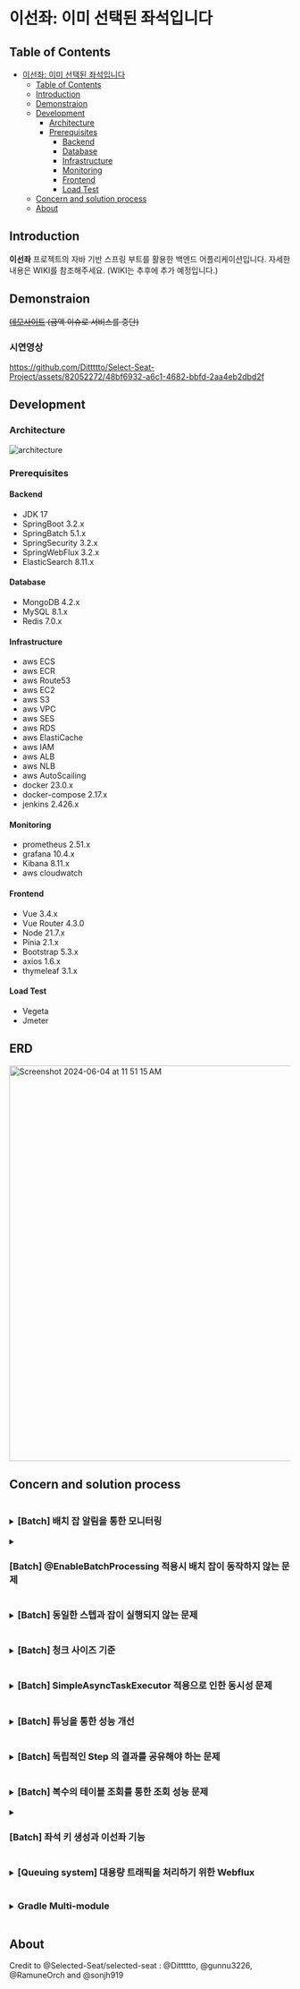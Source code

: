 # 이선좌: 이미 선택된 좌석입니다

## Table of Contents

- [이선좌: 이미 선택된 좌석입니다](#이선좌-이미-선택된-좌석입니다)
  - [Table of Contents](#table-of-contents)
  - [Introduction](#introduction)
  - [Demonstraion](#demonstraion)
  - [Development](#development)
    - [Architecture](#architecture)
    - [Prerequisites](#prerequisites)
      - [Backend](#backend)
      - [Database](#database)
      - [Infrastructure](#infrastructure)
      - [Monitoring](#monitoring)
      - [Frontend](#frontend)
      - [Load Test](#load-test)
  - [Concern and solution process](#concern-and-solution-process)
  - [About](#about)

## Introduction

**이선좌** 프로젝트의 자바 기반 스프링 부트를 활용한 백엔드 어플리케이션입니다. 자세한 내용은 WIKI를 참조해주세요. (WIKI는 추후에 추가 예정입니다.)

## Demonstraion

~~[데모사이트](http://selected-seat.shop) (금액 이슈로 서비스를 중단)~~

### 시연영상
https://github.com/Dittttto/Select-Seat-Project/assets/82052272/48bf6932-a6c1-4682-bbfd-2aa4eb2dbd2f

## Development

### Architecture

![architecture](https://github.com/Selected-Seat/Select-Seat/assets/65538799/52c0e5cc-7116-4b75-b796-93984950db4e)

### Prerequisites

#### Backend

- JDK 17
- SpringBoot 3.2.x
- SpringBatch 5.1.x
- SpringSecurity 3.2.x
- SpringWebFlux 3.2.x
- ElasticSearch 8.11.x

#### Database

- MongoDB 4.2.x
- MySQL 8.1.x
- Redis 7.0.x

#### Infrastructure

- aws ECS
- aws ECR
- aws Route53
- aws EC2
- aws S3
- aws VPC
- aws SES
- aws RDS
- aws ElastiCache
- aws IAM
- aws ALB
- aws NLB
- aws AutoScailing
- docker 23.0.x
- docker-compose 2.17.x
- jenkins 2.426.x

#### Monitoring

- prometheus 2.51.x
- grafana 10.4.x
- Kibana 8.11.x
- aws cloudwatch

#### Frontend

- Vue 3.4.x
- Vue Router 4.3.0
- Node 21.7.x
- Pinia 2.1.x
- Bootstrap 5.3.x
- axios 1.6.x
- thymeleaf 3.1.x

#### Load Test

- Vegeta
- Jmeter

## ERD

<img width="707" alt="Screenshot 2024-06-04 at 11 51 15 AM" src="https://github.com/Dittttto/Select-Seat-Project/assets/82052272/31d00073-adc5-4eb6-b73a-f1266a65b0ff">


## Concern and solution process

<details>
<summary><h3 style="display: inline-block;"> [Batch] 배치 잡 알림을 통한 모니터링</h3></summary>

| 고민

스프링 배치는 대용량의 데이터를 처리하는 작업에 특화되어 있다. 이때 대용량의 데이터를 처리하는 만큼 배치 잡의 수행에 데이터에 비례하게 수행시간이 소요되게 된다. 배치 잡이 성공적으로 끝나면 좋겠지만, 예기치 못한 상황에서 실패한다면 개발자가 이를 모니터링할 수 있어야 한다고 판단했다. 그리고 이를 간편하게 수행할 수 있는 방법이 필요했다.

| 고민해결

스프링 배치에는 `JobExecutionListener` 를 통해서 `Job` 의 시작과 종료 시점에 콜백을 등록할 수 있다. 이를 활용하면 배치 잡이 끝난 시점에 슬랙으로 알림을 발송할 수 있게 된다. 구현코드와 구조는 다음과 같다.

```java
@Slf4j
@Component
public class JobAlarmExecutionListener implements
    JobExecutionListener {

    @Value("${notification.slack.webhook.url}")
    private String slackWebhookUrl;

    @Override
    public void afterJob(final JobExecution jobExecution) {
        final Long jobId = jobExecution.getJobId();
        final Duration timeDiff = calculateJobExecutionTime(jobExecution);
        final String jobName = jobExecution.getJobInstance().getJobName();
        final String alarmTitle = AlarmTemplate.generateTitle(jobName);
        final String alarmContent = AlarmTemplate.generateContent(jobId,
            timeDiff);

        if (jobExecution.getStatus() == BatchStatus.FAILED) {
            SlackNotificationUtil.sendMessage(
                slackWebhookUrl,
                "[실패] " + alarmTitle,
                AlarmTemplate.generateTitle(jobName) + " 잡이 실패했습니다",
                alarmContent,
                NotificationType.FAIL
            );
        } else {
            SlackNotificationUtil.sendMessage(
                slackWebhookUrl,
                "[완료] " + alarmTitle,
                AlarmTemplate.generateTitle(jobName) + " 잡이 완료되었습니다",
                alarmContent,
                NotificationType.SUCCESS
            );
        }
    }

    private static Duration calculateJobExecutionTime(
        final JobExecution jobExecution
    ) {
        final LocalDateTime startTime = jobExecution.getStartTime();
        final LocalDateTime endTime = jobExecution.getEndTime();

        assert startTime != null;
        assert endTime != null;
        return Duration.between(startTime, endTime);
    }
}
```
<div align="center">
<img width="671" alt="Screenshot 2024-06-04 at 12 38 54 PM" src="https://github.com/Dittttto/Select-Seat-Project/assets/82052272/6fb79d8b-5734-4b3e-b846-ce0c46caa7e8">
</div>
</details>

<details>
<summary><h3 style="display: inline-block;"> [Batch] @EnableBatchProcessing 적용시 배치 잡이 동작하지 않는 문제</h3></summary>

| 원인

SpringBoot 3.0 부터 `DefaultBatchConfiguration `클래스나 `EnableBatchProcessing` 어노테이션을 선언할 경우 배치 잡의 자동 실행하는 것을 제한하는 로직이 추가되었다.

```java
@AutoConfiguration(after = { HibernateJpaAutoConfiguration.class, TransactionAutoConfiguration.class })
@ConditionalOnClass({ JobLauncher.class, DataSource.class, DatabasePopulator.class })
@ConditionalOnBean({ DataSource.class, PlatformTransactionManager.class })
@ConditionalOnMissingBean(value = DefaultBatchConfiguration.class, annotation = EnableBatchProcessing.class)
@EnableConfigurationProperties(BatchProperties.class)
@Import(DatabaseInitializationDependencyConfigurer.class)
public class BatchAutoConfiguration {
	@Bean
	@ConditionalOnMissingBean
	@ConditionalOnProperty(prefix = "spring.batch.job", name = "enabled", havingValue = "true", matchIfMissing = true)
	public JobLauncherApplicationRunner jobLauncherApplicationRunner(JobLauncher jobLauncher, JobExplorer jobExplorer,
			JobRepository jobRepository, BatchProperties properties) {
		JobLauncherApplicationRunner runner = new JobLauncherApplicationRunner(jobLauncher, jobExplorer, jobRepository);
		String jobNames = properties.getJob().getName();
		if (StringUtils.hasText(jobNames)) {
			runner.setJobName(jobNames);
		}
		return runner;
	}
    ...
}
```

위의 코드에서 `@ConditionalOnMissingBean(value = DefaultBatchConfiguration.class, annotation = EnableBatchProcessing.class)` 부분을 통해서 `DefaultBatchConfiguration` 혹은 `EnableBatchProcessing이` 정의된 빈이 있을 경우 스프링에 등록된 기본 빈을 사용하지 않고, 등록된 빈을 사용하게 된다. 현재의 코드에서는 `@EnableBatchProcessing` 어노테이션이 적용되어 있고, 내부에는 자동 실행 로직이 없기 때문에, 등록된 배치 잡이 실행되지 않았던 것이다.

| 문제해결

배치 서버가 실행됨과 동시에 실행되어야 하는 배치 잡은 없기 때문에, `jobLauncher`를 통해서 배치 잡을 `api call` 혹은 `스케줄러`를 통해 실행할 수 있도록 변경했다.

```java
public void createTickets(
        final JobParameters jobParameters
    ) {
        try {
            jobLauncher.run(ticketCreateJob, jobParameters);
        } catch (
            JobExecutionAlreadyRunningException |
            JobInstanceAlreadyCompleteException |
            JobParametersInvalidException |
            JobRestartException e
        ) {
            throw new RuntimeException(e);
        }
    }
```

</details>

<details>
<summary><h3 style="display: inline-block;"> [Batch] 동일한 스텝과 잡이 실행되지 않는 문제</h3></summary>

| 원인

스프링 배치는 기본적으로 잡과 스텝의 상태를 저장하고 이에 기반하여 잡과 스텝의 실행을 1번만 수행할 수 있도록 보장한다. 배치 잡이 실행되면 `JobInstance`가 생성된다. 이때 `JobInstance`는 잡의 논리적 실행을 나타내며 두 가지 항목으로 식별되는데, 하나는 잡의 이름이고 하나는 잡이 실행될때 전달된 파라미터다. 그리고 이때 저장된 이름과 파라미터를 이용해서 실행되었던 잡인지 식별하게되고, 실행되었던 잡은 실행되지 않도록 하는 것이다. 이렇게 함으로써 다중으로 같은 잡이 실행되는 문제를 해결할 수 있다. 하지만 같은 잡 또는 스텝을 실행하야 하는 경우가 발생할 수 있다. 이선좌 프로젝트에서도 동일한 스텝을 반복적으로 실행하는 경우와 테스트를 위해서 잡을 반복 실행하는 경우가 발생하였다.

| 문제해결

스프링 배치에서는 잡과 스텝을 재시작 할 수 있는 다양한 방법을 제공한다. 먼저 잡을 재실행하는 방법으로는 파라미터에 실행 날짜를 전달하여 동작시키는 방법이 있지만, 여기에서는 `RunIdIncrement` 객체를 사용했다. `RunIdIncrement`를 적용하면 배치 잡 실행시 `run.id` 파라미터를 생성하고, 잡을 반복 호출시 `run.id`의 값을 증가시킨다. 이렇게 되면 지속적으로 파라미터가 변경되기 때문에 잡에 대한 반복호출이 가능해진다. `BATCH_JOB_EXECUTION_PARAMS`에서 `run.id` 필드가 추가되고 등가되는 것을 확인할 수 있다.

```java
return new JobBuilder("job", jobRepository)
    .start(step)
    .incrementer(new RunIdIncrementer())
    .build();
```

스텝의 경우 `allowStartIfComplete` 의 값을 `true` 로 설정하면 동일한 파라미터로 스텝을 실행해도 반복 실행이 가능하다.

```java
return new StepBuilder("step", jobRepository)
    .reader(reader)
    .processor(processor)
    .writer(writer)
    .allowStartIfComplete(true)
    .build();
```

| 참고

- https://docs.spring.io/spring-batch/reference/step/chunk-oriented-processing/restart.html
- https://docs.spring.io/spring-batch/docs/current/api/org/springframework/batch/core/launch/support/RunIdIncrementer.html

</details>


<details>
<summary><h3 style="display: inline-block;"> [Batch] 청크 사이즈 기준</h3></summary>

| 고민

배치의 각 스텝에서는 `JpaPagingItemReader`를 통해서 정해진 `Chunk Size`만큼 데이터를 처리할 수 있다. 이때 `chink size` 를 매우 크게 잡아서 큰 단위로 데이터를 처리하면 속도가 빠르다고 생각할 수 있지만 그렇지 않다. `Chunk` 단위로 데이터를 처리한 다는 것은 `chunk` 가 트랜잭션의 단위가 된다는 것과 같다. 이는 트랜잭션이 실패하여 롤백이 되는 순간 지정한 `chunk` 만큼의 데이터가 롤백된다는 것을 의미하고, 너무 큰 `chunk` 사이즈는 I/O 비용을 절약할 수 있지만 트랜잭션 비용에 대한 오버헤드가 발생할 수 있다. 그렇다면 적절한 `chunk` 사이즈의 기준은 무엇일까? 아쉽게도 찾지 못했다. 배치를 수행하는 서버의 스펙에 맞게 조절하는 수 밖에 없는 것이다.

| 고민해결

적절한 `chunk` 사이즈를 도출하기 위해서 실제 배포된 배치 서버에서 부하 테스트를 수행하였다. 테스트는 약 6만개의 좌석을 생성하고 등록하는 `api call`을 기준으로 배치 잡의 실행시간을 측정하였다.

결과는 다음과 같다.

| chunk size | execution time |
| ---------- | -------------- |
| 1          | 15m 44s 566ms  |
| 50         | 2m 18s 539ms   |
| 100        | 2m2s489ms      |
| 500        | 1m44s630ms     |
| 1000       | 1m43s952ms     |
| 1500       | 1m29s433ms     |
| 2000       | 1m52s78ms      |

<div align="center">
<img width="625" alt="Screenshot 2024-06-04 at 12 23 19 PM" src="https://github.com/Dittttto/Select-Seat-Project/assets/82052272/403a6149-6ea2-4586-bbac-ad87300a022d">
</div>
측정된 결과를 기반으로 `chunk` 사이즈가 500개인 부분부터 임계점에 도달했다고 판단했고, 500개와 1000개 사이인 **750개**의 `chunk` 사이즈로 최종 결정하였다. 하지만 현재의 750개가 언제나 정답일 수는 없다. 변화하는 서버의 스팩과 지속적인 모니터링으로 튜닝을 수행해야한다.
</details>

<details>
<summary><h3 style="display: inline-block;">[Batch] SimpleAsyncTaskExecutor 적용으로 인한 동시성 문제</h3></summary>

| 원인

`Spring Batch`는 `SimpleAsyncTaskExecutor`를 이용하여 스텝의 동작을 멀티 스레드로 동작시킬 수 있다. 하지만 이때 주의해야 하는 부분은 스텝의 요소가 스레드 세이프해야한 다는 것이다. 관련 내용은 아래의 공식 문서 발췌본에서 확인할 수 있다.

> Spring Batch provides some implementations of `ItemWriter` and `ItemReader`. Usually, they say in the Javadoc if they are thread safe or not or what you have to do to avoid problems in a concurrent environment. If there is no information in the Javadoc, you can check the implementation to see if there is any state. If a reader is not thread safe, you can decorate it with the provided `SynchronizedItemStreamReader` or use it in your own synchronizing delegator. You can synchronize the call to `read()`, and, as long as the processing and writing is the most expensive part of the chunk, your step may still complete much more quickly than it would in a single-threaded configuration.

| 문제해결

문서를 확인하면 `SynchronizedItemStreamReader` 를 사용하여 스레드 세이프한 IremReader를 이용할 수 있는 것을 알 수 있다. 그렇다면 내부적으로 어떻게 구현되어 있기에 스레드 세이프 한 것인지 내부 코드를 살펴보면 다음과 같다.

```java
public class SynchronizedItemStreamReader<T> implements ItemStreamReader<T>, InitializingBean {
    private ItemStreamReader<T> delegate;
    private final Lock lock = new ReentrantLock();

    @Nullable
    public T read() throws Exception {
        this.lock.lock();

        Object var1;
        try {
            var1 = this.delegate.read();
        } finally {
            this.lock.unlock();
        }

        return var1;
    }
}
```

`read()` 메서드를 확인하면 `java.util.concurrent` 패키지의 `Lock` 을 적용하여, 스레드 세이프함 보장하고 있다. `ReentrantLock` 은 재진입이 가능한 `Lock`으로, 가장 일반적인 배타 `Lock`이다. 이를 참고하여 `Custom item reader`에 동일한 `ReentrantLock` 을 적용하여 스레드 세이프하게 구현하였다. 결과는 성공적으로 멀티 스레드로 스텝이 동작하는 것을 확인할 수 있었고, 싱글 스레드 대비 **75% 실행 시간을 단축할 수 있었다.**

```java
@Override
public TicketBatchEntity read() throws Exception {
    this.lock.lock();
    TicketBatchEntity next = null;

    try {
        if (iterator.hasNext()) {
            next = iterator.next();
        }
    } finally {
        this.lock.unlock();
    }

    return next;
}
```

</details>

<details>
<summary><h3 style="display: inline-block;"> [Batch] 튜닝을 통한 성능 개선</h3></summary>
| 고민

스프링 배치에서는 대용량의 데이터를 처리하고, 이러한 처리에 대해서 `Multi-threaded Step`, `Parallel Steps`, `Partitioning`, `Remote Chunking` 의 튜닝 방법을 제공한다. 이선좌의 좌석 생성의 경우, R, S, A 라는 고정된 좌석을 생성하고, 이는 독립된 `step` 으로 실행될 수 있는 특정이 있다. 그렇기 때문에 `single thread`에서 수행하는 것 보다 3개의 워커를 두고 잡을 실행할 수 있다면 리소스 비용을 아낄 수 있다고 판단하였다. 

| 실험

이선좌 프로젝트에서는 병렬 혹은 원격 청킹 방식을 적용할 부분이 없기 때문에 `Multi-threaded step`과 `Parallel steps` 방법을 사용하여 튜닝을 진행하였고, 결과적으로 multithreading은 75%, 파티셔닝은 50% 의 실행시간 단축할 수 있었다.
<div align="center">
 <img width="539" alt="Screenshot 2024-06-04 at 12 17 34 PM" src="https://github.com/Dittttto/Select-Seat-Project/assets/82052272/2223bdc5-eac1-482f-8d0a-70eba257f587">
</div>

| 고민해결

수치적으로 보면 `Multi-threaded step`이 4배 이상의 실행시간의 단축을 확인할 수 있었지만 문제가 있다. 스프링 배치가 제공하는 대부분의 ItemReader는 상태를 유지하므로 스테이트풀하다. 만약, 잡이 비정상적으로 종료된 경우 잡을 다시 시작할 때 `execution`의 상태를 사용함으로써 중단된 위치를 파악 후 재실행할 수 있다. 멀티 스레드 환경에서는 여러 스레드가 동시에 `execution` 의 상태를 변경하게 되어 덮어쓰여지는 문제가 발생할 수 있다. 이러한 이유로 해당 잡을 재시작할 수 없게 된다. 이는 `Multi-threaded step`이 배치의 장애 대응의 재시작 불가 등의 위험을 수반할 수 있다는 방증이 된다. 그렇기 때문에 이선좌 프로젝트에서는 `Partitioning` 방식으로 튜닝을 수행하였다.
<div align="center">
<img width="612" alt="Screenshot 2024-06-04 at 12 22 32 PM" src="https://github.com/Dittttto/Select-Seat-Project/assets/82052272/b2d1dd24-4ec8-4237-87b6-8e193f511c89">
</div>

</details>


<details>
<summary><h3 style="display: inline-block;">[Batch] 독립적인 Step 의 결과를 공유해야 하는 문제</h3></summary>

| 원인

스텝은 잡을 구성하는 독립적인 작업의 단위이다. 여기서 독립적이라는 말은 각 스텝은 의존적일 수 없다는 것이다. 하지만 티켓을 만료하는 잡에서는 만료된 콘서트를 조회하고(조회 스텝), 티켓을 만료하는 스텝에서 조회 스텝의 결과를 참조해야 하는 문제가 발생하였다.
<div align="center">
<img width="517" alt="Screenshot 2024-06-04 at 12 07 38 PM" src="https://github.com/Dittttto/Select-Seat-Project/assets/82052272/9f54cf76-f7c5-46fa-8139-3d3ede31f20f">
</div>

| 문제해결

스프링 배치가 제공하는 대부분의 `ItemReader`는 상태를 유지하므로 스테이트풀하다. 이는 `StepExecutionContext`에 상태를 저장하고 관리하기 때문이다. 스프링 배치는 `ExecutionContext`를 잡과 스텝을 구분해서 관리하는데, 이때 스텝의 ExectionContext 내용을 잡으로 승격시키면 각 스텝에서 동일한 상태를 공유할 수 있게 된다. 이를 위해서 스프링 배치는 `ExecutionContextPromotionListener` 을 제공한다. `ExecutionContextPromotionListener` 은 스텝이 종료되면 `StepExectuion`에 저장된 상태를 `JobExecution` 참조할 수 있도록 자동으로 승격해준다. 내부의 코드를 살펴보면 다음과 같이 네모 박스 부분에서 해당 동작에 대한 구현 부분을 확인할 수 있다.

![Screenshot 2024-06-04 at 12 19 00 AM](https://github.com/Dittttto/Select-Seat-Project/assets/82052272/a2e9d653-51f8-4c09-b1a9-4aeb4b253285)

그리고 ExecutionContextPromotionListener 는 StepExecutionListener 의 구현체이기 때문에 간단하게 listener 로 등록해서 사용이 가능하다.

```java
@Bean
public ExecutionContextPromotionListener concertDatePromotionListener() {
    final ExecutionContextPromotionListener executionContextPromotionListener
        = new ExecutionContextPromotionListener();

    executionContextPromotionListener
        .setKeys(new String[]{"concertExpiredMap"});

    return executionContextPromotionListener;
}
```

```java
    @Bean
    public Step concertDateReadJob(
        final ItemReader<ConcertDateEntity> concertDateItemReader,
        final ItemWriter<ConcertDateEntity> concertDateItemWriter,
        final ExecutionContextPromotionListener concertDatePromotionListener
    ) {
        return new StepBuilder("concertDateReadJob", jobRepository)
            .<ConcertDateEntity, ConcertDateEntity>chunk(CHUNK_SIZE,
                platformTransactionManager)
            .reader(concertDateItemReader)
            .writer(concertDateItemWriter)
            .listener(concertDatePromotionListener) <- listener 적용
            .allowStartIfComplete(true)
            .build();
    }
```
</details>

<details>
<summary><h3 style="display: inline-block;">[Batch] 복수의 테이블 조회를 통한 조회 성능 문제</h3></summary>

| 고민

공연에 대한 사전 알림을 발송하기 위해서는 4개 이상의 테이블을 조회해야 하는 경우가 발생했다. 하나의 `Join` 쿼리를 적용할 수 있지만, 적은 양의 데이터라면 성능에 문제가 없지만 대용량의 데이터가 적재된 4개 이상의 테이블에 적용하는 것은 성능 저하의 원인이 된다. 또한 배치에서 사용한 `JpaPagingItemReader`는 `Chunk` 단위로 `DB`에 커넥션 요청을 수행하기 때문에 `DB I/O`가 증가하는 문제가 발생할 수 있다.
<div align="center">
<img width="267" alt="Screenshot 2024-06-04 at 12 11 47 PM" src="https://github.com/Dittttto/Select-Seat-Project/assets/82052272/80a2c894-197f-4ef9-b702-0eda6d570964">
</div>

| 고민해결

서전 알림에 사용되는 데이터는 90% 이상이 조회성 데이터이다. 또한, 기획에 따라서 필요한 데이터의 형태가 지속적으로 변경될 수 있다고 판단했다. 이를 위해서 대용량의 데이터를 빠르게 조회할 수 있고, 정해진 스키마가 없이 데이터를 적재할 수 있는 `NoSQL` 을 도입하기로 결정하였고, 빠른 조회를 바탕으로 공연 사전 알림 서비스를 구현할 수 있었다.
<div align="center">
<img width="489" alt="Screenshot 2024-06-04 at 12 09 51 PM" src="https://github.com/Dittttto/Select-Seat-Project/assets/82052272/a2b4e3cc-9598-4c04-933e-5048eb21ad27">
</div>

</details>

<details>
<summary><h3>[Batch] 좌석 키 생성과 이선좌 기능</h3></summary>

| 고민

티켓팅은 지속적인 새로고침을 통해서 좌석의 상태를 요청하게 되는데, 좌석에 대한 키를 DB에 생성해두고 조회를 하면 DB I/O가 증가하게 되어 영속성 계층에 부하를 발생시키게 된다. 그리고 좌석의 선점에 대한 정보도 함께 조회되어야 한다.

| 해결 

보다 빠른 좌석의 상태 조회를 위해서 미리 콘서트 좌석에 대한 키를 해시 자료구조에 담어 레디스에 생성해두었다. 키를 생성하는 작업은 스프링 배치 잡으로 구현하였고 콘서트 하루전에 미리 키를 생성하고, 콘서트가 끝나는 시점에 좌석 키를 만료할 수 있도록 구현하였다. 해시 자료구조로 키를 생성했기 때문에 O(1) 의 시간에 조회가 가능하다. 그리고 좌석이 선점되었다면 키에 대한 불린 값을 통해서 이선좌 기능이 동작할 수 있도록 구현하였다.

<div align="center">	
<img width="613" alt="Screenshot 2024-06-04 at 12 28 04 PM" src="https://github.com/Dittttto/Select-Seat-Project/assets/82052272/a052ef0e-91a3-492e-9bb2-5fdf5b3da88d">
</div>

<div align="center">	
<img width="568" alt="Screenshot 2024-06-04 at 12 40 31 PM" src="https://github.com/Dittttto/Select-Seat-Project/assets/82052272/4009cb95-b3bd-4254-a689-e8fa95999b78">
</div>

</details>

<details>
<summary><h3 style="display: inline-block;">[Queuing system] 대용량 트래픽을 처리하기 위한 Webflux</h3></summary>

| 고민

티켓팅은 순간 접속자가 많고 대용량이 트래픽이 몰리게 된다.실제 티켓팅 서비스의 경우 최근 가수 아이유의 콘서트에 85만명 동접속자수가 발생하였고, 인기있는 일반 콘서트도 좌석의 배수 인원 만큼 접속할 것으로 예상할 수 있다. 이때 Blocking 방식의 톰캣을 기반으로 하는 Spring MVC는 요청에 대해 하나의 스레드를 할당 하는 방식으로 동작하게 된다. 이는 대량의 트래픽을 빠르게 처리하는 것에는 적합하지 않다고 판단했다.

| 고민해결

대량의 트래픽을 보다 빠르고 안정적으로 처리할 수 있는 서버가 필요하였고, Non-Blocking Netty 기반의 Webflux를 선택하게 되었다. 다음은 Netty 서버와 Webflux가 요청을 받았을때 수행되는 흐름을 도식화 한 것이다.

![Screenshot 2024-06-04 at 12 17 15 AM](https://github.com/Dittttto/Select-Seat-Project/assets/82052272/9f32e880-c76f-4f4e-9cc7-65e2d6841551)

요청을 받으면 이벤트 루프에서 요청을 Channel pipleline의 Channel handler에서 위임하고, 이때 요청에 대한 콜백을 등록한다. handler에서 요청을 처리하고 응답에 대한 이벤트를 발행하면 이벤트 루프에서 이전에 등록된 콜백을 실행하여 응답하게 된다. 이러한 방식은 요청당 스레드를 할당하는 것이 아니라 하나의 스레드가 쉬지않고 더 많은 요청을 처리할 수 있다는 점이 webflux 빠른이유의 기반이된다.

이러한 이유를 바탕으로 Webflux를 대기열 시스템의 메인 서버로 선택하였고, 로컬에서 부하테스트를 진행하였다.

요청: 2백만 건에 대한 조회 요청

| Target | Samples | Error % | Throughput (/sec) |
| --- | --- | --- | --- |
| Spring MVC | 2000000 | 0.0 | 16177/sec |
| Spring Webflux | 2000000 | 0.0 | 42787/sec |

결과를 통해 Spring Webflux가 Spring Web 대비 `약 3배이상 높은 처리율`을 가진 다는 것을 확인할 수 있었다.
<div align="center">
<img width="495" alt="Screenshot 2024-06-04 at 12 24 21 PM" src="https://github.com/Dittttto/Select-Seat-Project/assets/82052272/bd80a293-e3a6-44c1-b1e2-b34e586d7989">
</div>
</details>

<details>
<summary><h3 style="display: inline-block;">Gradle Multi-module</h3></summary>

| 고민

기존 모놀리식으로 프로젝트를 구현하면서 다음과 같은 불편함이 있었다.

1. 단일 모듈에서 패키지만으로 레이어를 분리했다.
2. 모든 의존성이 하나의 모듈에 집약되어 있다.
3. 외존성이 거미줄 처럼 엮여있다.

| 고민해결

이러한 불편함을 개선하고자 처음 고려한 것은 도메인을 기준으로 모듈을 분리하는 것이었다. 하지만 도메인을 기준으로 모듈을 분리시 모듈내부의 복잡도가 증가하게 되는 문제가 있었고 MSA 도입이 더 적절한 선택이라고 판단하였다. 하지만 마감기한과 러닝 커브를 고려하여 레이어를 기준으로 모듈을 분리하고, 필요한 의존성간의 협력관계를 구성하기 위해서 노력했다.

![Screenshot 2024-06-04 at 12 16 42 AM](https://github.com/Dittttto/Select-Seat-Project/assets/82052272/a74da958-559a-4abc-91e2-49161bbf8167)

</details>

## About

Credit to @Selected-Seat/selected-seat : @Dittttto, @gunnu3226, @RamuneOrch and @sonjh919
